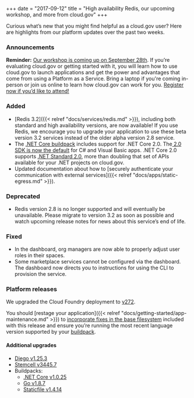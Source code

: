 +++
date = "2017-09-12"
title = "High availability Redis, our upcoming workshop, and more from cloud.gov"
+++

Curious what’s new that you might find helpful as a cloud.gov user? Here are highlights from our platform updates over the past two weeks.

<!--more-->

### Announcements

**Reminder:** [Our workshop is coming up on September 28th](https://www.digitalgov.gov/event/hands-on-workshop-with-cloud-gov/). If you’re evaluating cloud.gov or getting started with it, you will learn how to use cloud.gov to launch applications and get the power and advantages that come from using a Platform as a Service. Bring a laptop if you're coming in-person or join us online to learn how cloud.gov can work for you. [Register now if you’d like to attend!](https://www.eventbrite.com/e/hands-on-workshop-with-cloudgov-registration-36963135734)

### Added
* [Redis 3.2]({{< relref "docs/services/redis.md" >}}), including both standard and high availability versions, are now available! If you use Redis, we encourage you to upgrade your application to use these beta version 3.2 services instead of the older alpha version 2.8 service.
* The [.NET Core buildpack](https://docs.cloudfoundry.org/buildpacks/dotnet-core/index.html#cli-tools) includes support for .NET Core 2.0. The[ 2.0 SDK is now the default](https://github.com/cloudfoundry/dotnet-core-buildpack/releases/tag/v1.0.25) for C# and Visual Basic apps. .NET Core 2.0 supports [.NET Standard 2.0](https://docs.microsoft.com/en-us/dotnet/api/?view=netstandard-2.0), more than doubling that set of APIs available for your .NET projects on cloud.gov.
* Updated documentation about how to [securely authenticate your communication with external services]({{< relref "docs/apps/static-egress.md" >}}).

### Deprecated
* Redis version 2.8 is no longer supported and will eventually be unavailable. Please migrate to version 3.2 as soon as possible and watch upcoming release notes for news about this service’s end of life.

### Fixed
* In the dashboard, org managers are now able to properly adjust user roles in their spaces.
* Some marketplace services cannot be configured via the dashboard. The dashboard now directs you to instructions for using the CLI to provision the service.

### Platform releases
We upgraded the Cloud Foundry deployment to [v272](https://github.com/cloudfoundry/cf-release/releases/tag/v272).

You should [restage your application]({{< relref "docs/getting-started/app-maintenance.md" >}}) to [incorporate fixes in the base filesystem](https://docs.cloudfoundry.org/devguide/deploy-apps/stacks.html#cli-commands) included with this release and ensure you’re running the most recent language version supported by your [buildpack](https://docs.cloudfoundry.org/buildpacks/).

#### Additional upgrades
* [Diego v1.25.3](https://github.com/cloudfoundry/diego-release/releases/tag/v1.25.3)
* [Stemcell v3445.7](https://bosh.io/stemcells/bosh-aws-xen-hvm-ubuntu-trusty-go_agent)
* Buildpacks:
  * [.NET Core v1.0.25](https://github.com/cloudfoundry/dotnet-core-buildpack/releases/tag/v1.0.25)
  * [Go v1.8.7](https://github.com/cloudfoundry/go-buildpack/releases/tag/v1.8.7)
  * [Staticfile v1.4.14](https://github.com/cloudfoundry/staticfile-buildpack/releases/tag/v1.4.14)
